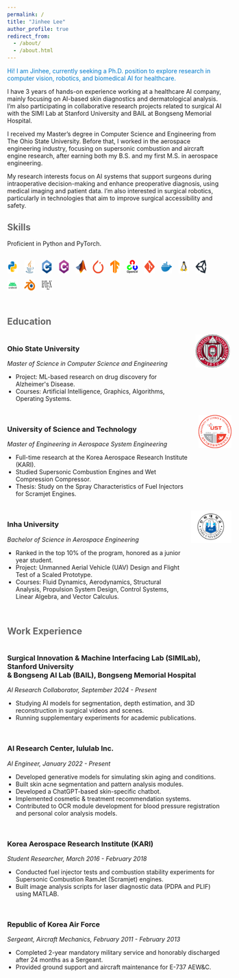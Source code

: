 ```yaml
---
permalink: /
title: "Jinhee Lee"
author_profile: true
redirect_from: 
  - /about/
  - /about.html
---
```


<p style="color: #007acc;">
  Hi! I am Jinhee, currently seeking a Ph.D. position to explore research in computer vision, robotics, and biomedical AI for healthcare.
</p>

I have 3 years of hands-on experience working at a healthcare AI company, mainly focusing on AI-based skin diagnostics and dermatological analysis. I’m also participating in collaborative research projects related to surgical AI with the SIMI Lab at Stanford University and BAIL at Bongseng Memorial Hospital.

I received my Master’s degree in Computer Science and Engineering from The Ohio State University. Before that, I worked in the aerospace engineering industry, focusing on supersonic combustion and aircraft engine research, after earning both my B.S. and my first M.S. in aerospace engineering. 

My research interests focus on AI systems that support surgeons during intraoperative decision-making and enhance preoperative diagnosis, using medical imaging and patient data. I’m also interested in surgical robotics, particularly in technologies that aim to improve surgical accessibility and safety.

<!-- My research interest is in computer vision and medical AI. I have experience in medical image segmentation and generative modeling, developed through both academic research and real-world industry work. I am particularly interested in building AI systems that support surgeons during intraoperative decision-making and enhance preoperative diagnosis using medical imaging and patient data. In addition, I am passionate about surgical robotics, especially the development of systems that enable safe, accessible surgeries in underserved or remote areas. -->



<!-- I received my Master’s degree in Computer Science and Engineering from The Ohio State University. Before that, I worked in the aerospace engineering industry, focusing on supersonic combustion and aircraft engine research, after earning both my B.S. and my first M.S. in aerospace engineering. Currently, I work as an AI engineer at a healthcare AI company. I am also  and in parallel,  -->


<!-- I am currently working as an AI engineer at a healthcare startup in Korea, focusing on AI solutions for human skin analysis. 
In parallel, I currently participate in research projects as a research collaborator with Bongseng Memorial Hospital and the Stanford University Surgical Innovation & Machine Interface (SIMI) Lab, developing surgical AI applications for intraoperative neurosurgical procedures such as microvascular decompression (MVD). -->



<h2 style="color:#666; margin-top: 30px;">Skills</h2>

<p>Proficient in Python and PyTorch.</p>

<div style="display: flex; flex-wrap: wrap; gap: 15px; margin-top: 30px;">
  <img src="/images/skills/python.png" alt="Python" title="Python" style="width:25px;">
  <img src="/images/skills/java.png" alt="Java" title="Java" style="width:25px;">
  <img src="/images/skills/cpp.png" alt="C++" title="C++" style="width:25px;">
  <img src="/images/skills/csharp.png" alt="C#" title="C#" style="width:25px;">
  <img src="/images/skills/matlab.png" alt="MATLAB" title="MATLAB" style="width:25px;">
  <img src="/images/skills/pytorch.png" alt="PyTorch" title="PyTorch" style="width:25px;">
  <img src="/images/skills/tensorflow.png" alt="TensorFlow" title="TensorFlow" style="width:25px;">
  <img src="/images/skills/opencv.png" alt="OpenCV" title="OpenCV" style="width:25px;">
  <img src="/images/skills/git.png" alt="Git" title="Git" style="width:25px;">
  <img src="/images/skills/docker.png" alt="Docker" title="Docker" style="width:25px;">
  <img src="/images/skills/linux.png" alt="Linux" title="Linux" style="width:25px;">
  <img src="/images/skills/unity.png" alt="Unity" title="Unity Engine" style="width:25px;">
  <img src="/images/skills/android.png" alt="Android Studio" title="Android Studio" style="width:25px;">
  <img src="/images/skills/blender.png" alt="Blender" title="Blender" style="width:25px;">
  <img src="/images/skills/latex.png" alt="LaTeX" title="LaTeX" style="width:25px;">
</div>


<h2 style="color:#666; margin-top: 60px;">Education</h2>

<div style="display: flex; justify-content: space-between; align-items: flex-start; margin-bottom: 30px;">
  <div>
    <h3>Ohio State University</h3>
    <p><em>Master of Science in Computer Science and Engineering</em></p>
    <ul style="margin: 0; padding-left: 20px;">
      <li>Project: ML-based research on drug discovery for Alzheimer's Disease.</li>
      <li>Courses: Artificial Intelligence, Graphics, Algorithms, Operating Systems.</li>
    </ul>
  </div>
  <div>
    <img src="/images/education/Ohio_State_University_Logo.png" alt="Ohio State Logo" style="width: 80px; height: auto; margin-left: 20px;">
  </div>
</div>

<div style="display: flex; justify-content: space-between; align-items: flex-start; margin-bottom: 30px;">
  <div>
    <h3>University of Science and Technology</h3>
    <p><em>Master of Engineering in Aerospace System Engineering</em></p>
    <ul style="margin: 0; padding-left: 20px;">
      <li>Full-time research at the Korea Aerospace Research Institute (KARI).</li>
      <li>Studied Supersonic Combustion Engines and Wet Compression Compressor.</li>
      <li>Thesis: Study on the Spray Characteristics of Fuel Injectors for Scramjet Engines.</li>
    </ul>
  </div>
  <div>
    <img src="/images/education/ustLogo.png" alt="UST Logo" style="width: 80px; height: auto; margin-left: 20px;">
  </div>
</div>

<div style="display: flex; justify-content: space-between; align-items: flex-start; margin-bottom: 30px;">
  <div>
    <h3>Inha University</h3>
    <p><em>Bachelor of Science in Aerospace Engineering</em></p>
    <ul style="margin: 0; padding-left: 20px;">
      <li>Ranked in the top 10% of the program, honored as a junior year student.</li>
      <li>Project: Unmanned Aerial Vehicle (UAV) Design and Flight Test of a Scaled Prototype.</li>
      <li>Courses: Fluid Dynamics, Aerodynamics, Structural Analysis, Propulsion System Design, Control Systems, Linear Algebra, and Vector Calculus.</li>
    </ul>
  </div>
  <div>
    <img src="/images/education/inhaLogo.jpg" alt="Inha Logo" style="width: 200px; height: auto; margin-left: 20px;">
  </div>
</div>




<h2 style="color:#666; margin-top: 60px;">Work Experience</h2>

<!-- Work Experience Entry -->
<div style="display: flex; justify-content: space-between; align-items: flex-start; margin-bottom: 30px;">
  <div>
    <h3>Surgical Innovation & Machine Interfacing Lab (SIMILab), Stanford University<br> & Bongseng AI Lab (BAIL), Bongseng Memorial Hospital</h3>
    <p><em>AI Research Collaborator, September 2024 - Present</em></p>
    <ul style="margin: 0; padding-left: 20px;">
      <li>Studying AI models for segmentation, depth estimation, and 3D reconstruction in surgical videos and scenes.</li>
      <li>Running supplementary experiments for academic publications.</li>
    </ul>
  </div>
</div>

<!-- Entry 2 -->
<div style="display: flex; justify-content: space-between; align-items: flex-start; margin-bottom: 30px;">
  <div>
    <h3>AI Research Center, lululab Inc.</h3>
    <p><em>AI Engineer, January 2022 - Present</em></p>
    <ul style="margin: 0; padding-left: 20px;">
      <li>Developed generative models for simulating skin aging and conditions.</li>
      <li>Built skin acne segmentation and pattern analysis modules.</li>
      <li>Developed a ChatGPT-based skin-specific chatbot.</li>
      <li>Implemented cosmetic & treatment recommendation systems.</li>
      <li>Contributed to OCR module development for blood pressure registration and personal color analysis models.</li>
    </ul>
  </div>
</div>

<!-- Entry 3 -->
<div style="display: flex; justify-content: space-between; align-items: flex-start; margin-bottom: 30px;">
  <div>
    <h3>Korea Aerospace Research Institute (KARI)</h3>
    <p><em>Student Researcher, March 2016 - February 2018</em></p>
    <ul style="margin: 0; padding-left: 20px;">
      <li>Conducted fuel injector tests and combustion stability experiments for Supersonic Combustion RamJet (Scramjet) engines.</li>
      <li>Built image analysis scripts for laser diagnostic data (PDPA and PLIF) using MATLAB.</li>
    </ul>
  </div>
</div>

<!-- Entry 4 -->
<div style="display: flex; justify-content: space-between; align-items: flex-start; margin-bottom: 30px;">
  <div>
    <h3>Republic of Korea Air Force</h3>
    <p><em>Sergeant, Aircraft Mechanics, February 2011 - February 2013</em></p>
    <ul style="margin: 0; padding-left: 20px;">
      <li>Completed 2-year mandatory military service and honorably discharged after 24 months as a Sergeant.</li>
      <li>Provided ground support and aircraft maintenance for E-737 AEW&C.</li>
    </ul>
  </div>
</div>

